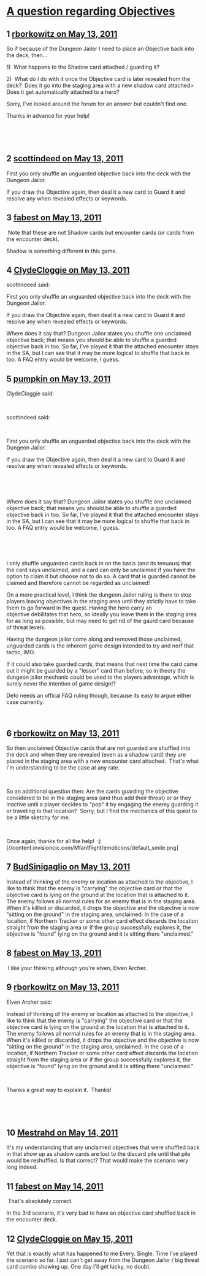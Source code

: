 # [A question regarding Objectives](https://community.fantasyflightgames.com/topic/46716-a-question-regarding-objectives/)

## 1 [rborkowitz on May 13, 2011](https://community.fantasyflightgames.com/topic/46716-a-question-regarding-objectives/?do=findComment&comment=467661)

So if because of the Dungeon Jailer I need to place an Objective back into the deck, then...

1)  What happens to the Shadow card attached / guarding it?

2)  What do I do with it once the Objective card is later revealed from the deck?  Does it go into the staging area with a new shadow card attached>  Does it get automatically attached to a hero?

Sorry, I've looked around the forum for an answer but couldn't find one.

Thanks in advance for your help!

 

 

## 2 [scottindeed on May 13, 2011](https://community.fantasyflightgames.com/topic/46716-a-question-regarding-objectives/?do=findComment&comment=467723)

First you only shuffle an unguarded objective back into the deck with the Dungeon Jailor.

If you draw the Objective again, then deal it a new card to Guard it and resolve any when revealed effects or keywords.

## 3 [fabest on May 13, 2011](https://community.fantasyflightgames.com/topic/46716-a-question-regarding-objectives/?do=findComment&comment=467735)

 Note that these are not Shadow cards but encounter cards (or cards from the encounter deck).

Shadow is something different in this game.

## 4 [ClydeCloggie on May 13, 2011](https://community.fantasyflightgames.com/topic/46716-a-question-regarding-objectives/?do=findComment&comment=467779)

scottindeed said:

First you only shuffle an unguarded objective back into the deck with the Dungeon Jailor.

If you draw the Objective again, then deal it a new card to Guard it and resolve any when revealed effects or keywords.



Where does it say that? Dungeon Jailor states you shuffle one unclaimed objective back; that means you should be able to shuffle a guarded objective back in too. So far, I've played it that the attached encounter stays in the SA, but I can see that it may be more logical to shuffle that back in too. A FAQ entry would be welcome, I guess.

## 5 [pumpkin on May 13, 2011](https://community.fantasyflightgames.com/topic/46716-a-question-regarding-objectives/?do=findComment&comment=467823)

ClydeCloggie said:

 

scottindeed said:

 

First you only shuffle an unguarded objective back into the deck with the Dungeon Jailor.

If you draw the Objective again, then deal it a new card to Guard it and resolve any when revealed effects or keywords.

 

 

Where does it say that? Dungeon Jailor states you shuffle one unclaimed objective back; that means you should be able to shuffle a guarded objective back in too. So far, I've played it that the attached encounter stays in the SA, but I can see that it may be more logical to shuffle that back in too. A FAQ entry would be welcome, I guess.

 

 

I only shuffle unguarded cards back in on the basis (and its tenuous) that the card says unclaimed, and a card can only be unclaimed if you have the option to claim it but choose not to do so. A card that is guarded cannot be claimed and therefore cannot be regarded as unclaimed!

On a more practical level, I think the dungeon Jailor ruling is there to stop players leaving objectives in the staging area until they strictly have to take them to go forward in the quest. Having the hero carry an objective debilitates that hero, so ideally you leave them in the staging area for as long as possible, but may need to get rid of the gaurd card because of threat levels.

Having the dungeon jailor come along and removed those unclaimed, unguarded cards is the inherent game design intended to try and nerf that tactic, IMO.

If it could also take guarded cards, that means that next time the card came out it might be guarded by a "lesser" card than before, so in theory the dungeon jailor mechanic could be used to the players advantage, which is surely never the intention of game design!?

Defo needs an offical FAQ ruling though, because its easy to argue either case currently.

 

## 6 [rborkowitz on May 13, 2011](https://community.fantasyflightgames.com/topic/46716-a-question-regarding-objectives/?do=findComment&comment=467856)

So then unclaimed Objective cards that are not guarded are shuffled into the deck and when they are revealed (even as a shadow card) they are placed in the staging area with a new encounter card attached.  That's what I'm understanding to be the case at any rate.

 

So an additional question then: Are the cards guarding the objective considered to be in the staging area (and thus add their threat) or or they inactive until a player decides to "pop" it by engaging the enemy guarding it or traveling to that location?  Sorry, but I find the mechanics of this quest to be a little sketchy for me.

 

Once again, thanks for all the help!  :) [//content.invisioncic.com/Mfantflight/emoticons/default_smile.png]

## 7 [BudSinigaglio on May 13, 2011](https://community.fantasyflightgames.com/topic/46716-a-question-regarding-objectives/?do=findComment&comment=467881)

Instead of thinking of the enemy or location as attached to the objective, I like to think that the enemy is "carrying" the objective card or that the objective card is lying on the ground at the location that is attached to it. The enemy follows all normal rules for an enemy that is in the staging area. When it's killled or discarded, it drops the objective and the objective is now "sitting on the ground" in the staging area, unclaimed. In the case of a location, if Northern Tracker or some other card effect discards the location straight from the staging area or if the group successfully explores it, the objective is "found" lying on the ground and it is sitting there "unclaimed."

## 8 [fabest on May 13, 2011](https://community.fantasyflightgames.com/topic/46716-a-question-regarding-objectives/?do=findComment&comment=467916)

 I like your thinking although you're elven, Elven Archer.

## 9 [rborkowitz on May 13, 2011](https://community.fantasyflightgames.com/topic/46716-a-question-regarding-objectives/?do=findComment&comment=467956)

Elven Archer said:

Instead of thinking of the enemy or location as attached to the objective, I like to think that the enemy is "carrying" the objective card or that the objective card is lying on the ground at the location that is attached to it. The enemy follows all normal rules for an enemy that is in the staging area. When it's killled or discarded, it drops the objective and the objective is now "sitting on the ground" in the staging area, unclaimed. In the case of a location, if Northern Tracker or some other card effect discards the location straight from the staging area or if the group successfully explores it, the objective is "found" lying on the ground and it is sitting there "unclaimed."



 

Thanks a great way to explain it.  Thanks!

 

 

## 10 [Mestrahd on May 14, 2011](https://community.fantasyflightgames.com/topic/46716-a-question-regarding-objectives/?do=findComment&comment=468337)

It's my understanding that any unclaimed objectives that were shuffled back in that show up as shadow cards are lost to the discard pile until that pile would be reshuffled. Is that correct? That would make the scenario very long indeed.

## 11 [fabest on May 14, 2011](https://community.fantasyflightgames.com/topic/46716-a-question-regarding-objectives/?do=findComment&comment=468388)

 That's absolutely correct.

In the 3rd scenario, it's very bad to have an objective card shuffled back in the encounter deck.

## 12 [ClydeCloggie on May 15, 2011](https://community.fantasyflightgames.com/topic/46716-a-question-regarding-objectives/?do=findComment&comment=468668)

Yet that is exactly what has happened to me Every. Single. Time I've played the scenario so far. I just can't get away from the Dungeon Jailor / big threat card combo showing up. One day I'll get lucky, no doubt.

